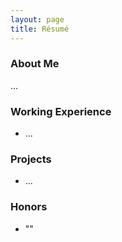 ```yaml
---
layout: page
title: Résumé
---
```


### About Me

...

### Working Experience

+ ...

### Projects

+ ...

### Honors

+ ""

<!-- ### Publications -->
